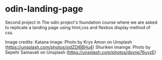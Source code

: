 # odin-landing-page

Second project in The odin project's foundation course where we are asked to replicate a landing page using html,css and flexbox display method of css.

Image credits:
Katana image: Photo by Krys Amon on Unsplash  (https://unsplash.com/photos/sjdZDI6BHu4)
Shuriken imamge: Photo by Sepehr Samavati on Unsplash (https://unsplash.com/photos/dsvnp76uyzE)